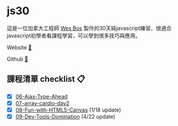 # js30

這是一位加拿大工程師 [Wes Bos](https://github.com/wesbos) 製作的30天純javascript練習，很適合javascript初學者看課程學習，可以學到很多技巧與應用。

Website [:link:](https://javascript30.com/) 

Github [:link:](https://github.com/wesbos/JavaScript30) 

## 課程清單 checklist :clipboard: 
- [x] [06-Ajax-Type-Ahead](https://jijigo.github.io/js30/06-Ajax-Type-Ahead/)
- [x] [07-array-cardio-day2](https://jijigo.github.io/js30/07-array-cardio-day2/)
- [x] [08-Fun-with-HTML5-Canvas](https://jijigo.github.io/js30/08-Fun-with-HTML5-Canvas/) (1/18 update)
- [x] [09-Dev-Tools-Domination](https://jijigo.github.io/js30/09-Dev-Tools-Domination/) (4/22 update)